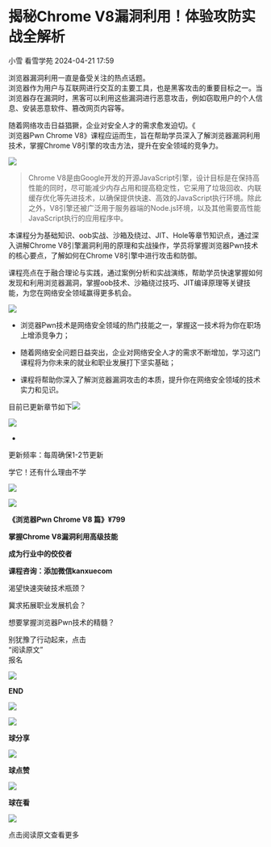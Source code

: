 #  揭秘Chrome V8漏洞利用！体验攻防实战全解析   
小雪  看雪学苑   2024-04-21 17:59  
  
浏览器漏洞利用一直是备受关注的热点话题。  
浏览器作为用户与互联网进行交互的主要工具，也是黑客攻击的重要目标之一。当浏览器存在漏洞时，黑客可以利用这些漏洞进行恶意攻击，例如窃取用户的个人信息、安装恶意软件、篡改网页内容等。  
  
  
随着网络攻击日益猖獗，企业对安全人才的需求愈发迫切。《  
浏览器Pwn Chrome V8》课程应运而生，旨在帮助学员深入了解浏览器漏洞利用技术，掌握Chrome V8引擎的攻击方法，提升在安全领域的竞争力。  
  
  
![](https://mmbiz.qpic.cn/sz_mmbiz_jpg/1UG7KPNHN8EgYVUmkuuWqVcU7uXia92gMs6yx2fA3kq1DF9DwWibAYealtb7Fvn9j7x4aTCFibzMCvLzHfjDSC4EQ/640?wx_fmt=jpeg&from=appmsg "")  
  
  
  
> Chrome V8是由Google开发的开源JavaScript引擎，设计目标是在保持高性能的同时，尽可能减少内存占用和提高稳定性，它采用了垃圾回收、内联缓存优化等先进技术，以确保提供快速、高效的JavaScript执行环境。除此之外，V8引擎还被广泛用于服务器端的Node.js环境，以及其他需要高性能JavaScript执行的应用程序中。  
  
  
  
本课程分为基础知识、oob实战、沙箱及绕过、JIT、Hole等章节知识点，通过深入讲解Chrome V8引擎漏洞利用的原理和实战操作，学员将掌握浏览器Pwn技术的核心要点，了解如何在Chrome V8引擎中进行攻击和防御。  
  
  
课程亮点在于融合理论与实践，通过案例分析和实战演练，帮助学员快速掌握如何发现和利用浏览器漏洞，掌握oob技术、沙箱绕过技巧、JIT编译原理等关键技能，为您在网络安全领域赢得更多机会。  
  
![](https://mmbiz.qpic.cn/sz_mmbiz_png/1UG7KPNHN8EgYVUmkuuWqVcU7uXia92gM3EichmgOSfEdUkwbTjqMG7K3ERscdxBMFX7JZMjMWl4tQZcpCu6PsSw/640?wx_fmt=png&from=appmsg "")  
  
  
- 浏览器Pwn技术是网络安全领域的热门技能之一，掌握这一技术将为你在职场上增添竞争力；  
  
  
  
- 随着网络安全问题日益突出，企业对网络安全人才的需求不断增加，学习这门课程将为你未来的就业和职业发展打下坚实基础；  
  
  
  
- 课程将帮助你深入了解浏览器漏洞攻击的本质，提升你在网络安全领域的技术实力和见识。  
  
目前已更新章节如下![](https://mmbiz.qpic.cn/mmbiz_png/b96CibCt70iaajvl7fD4ZCicMcjhXMp1v6UibM134tIsO1j5yqHyNhh9arj090oAL7zGhRJRq6cFqFOlDZMleLl4pw/640?wx_fmt=png "")  
  
  
![](https://mmbiz.qpic.cn/sz_mmbiz_png/1UG7KPNHN8EgYVUmkuuWqVcU7uXia92gMcF7lh7Rtqmaiaib34rrunEEcKjJCvzh0jp6M7q60umrOOsibiamt6Z82zw/640?wx_fmt=png&from=appmsg "")  
  
*  
更新频率：每周确保1-2节更新  
  
  
学它！还有什么理由不学  
  
![](https://mmbiz.qpic.cn/sz_mmbiz_gif/1UG7KPNHN8EgYVUmkuuWqVcU7uXia92gMogGNWciaOTSe7vZft5sLGUgZrjwZvXqW0nBQzYrQMWeic6kc16GJdcSg/640?wx_fmt=gif&from=appmsg "")  
  
![](https://mmbiz.qpic.cn/sz_mmbiz_png/1UG7KPNHN8EgYVUmkuuWqVcU7uXia92gMyhKUibLF6gLjdicc2bFCWgkZY1FX2mbIfRbcqkIb00KiaL56kBHuXxDIg/640?wx_fmt=png&from=appmsg "")  
  
  
**《浏览器Pwn Chrome V8 篇》¥799**  
  
  
  
**掌握Chrome V8漏洞利用高级技能**  
  
**成为行业中的佼佼者**  
  
  
**课程咨询：添加微信kanxuecom**  
  
  
  
渴望快速突破技术瓶颈？  
  
冀求拓展职业发展机会？  
  
想要掌握浏览器Pwn技术的精髓？  
  
别犹豫了行动起来，点击  
“阅读原文”  
报名  
  
![](https://mmbiz.qpic.cn/mmbiz_gif/JaFvPvvA2J3ZDGMAH6vbUsqibdWZJAaiaToaKl141LV5NT9bpWJsib1EuobVpPUFf8m15HgMEf58xe1958GlkEZsA/640?wx_fmt=gif "")  
  
**END**  
  
[](http://mp.weixin.qq.com/s?__biz=MjM5NTc2MDYxMw==&mid=2458550261&idx=4&sn=4e9adbd5f27b162d6c707084062750ac&chksm=b18d4f7f86fac66987e0cbf5212d8c1f702262115d8cf80ae827e484671daaedf25d34db5618&scene=21#wechat_redirect)  
  
![](https://mmbiz.qpic.cn/mmbiz_jpg/Uia4617poZXP96fGaMPXib13V1bJ52yHq9ycD9Zv3WhiaRb2rKV6wghrNa4VyFR2wibBVNfZt3M5IuUiauQGHvxhQrA/640?wx_fmt=jpeg "")  
  
  
![](https://mmbiz.qpic.cn/sz_mmbiz_gif/1UG7KPNHN8EgYVUmkuuWqVcU7uXia92gMibRVZJKcoeDDiafRhIDXeicVHZg0oNsyBKGxGYO6Jn3tIpajPFSgqMIiaA/640?wx_fmt=gif&from=appmsg "")  
  
**球分享**  
  
![](https://mmbiz.qpic.cn/sz_mmbiz_gif/1UG7KPNHN8EgYVUmkuuWqVcU7uXia92gMibRVZJKcoeDDiafRhIDXeicVHZg0oNsyBKGxGYO6Jn3tIpajPFSgqMIiaA/640?wx_fmt=gif&from=appmsg "")  
  
**球点赞**  
  
![](https://mmbiz.qpic.cn/sz_mmbiz_gif/1UG7KPNHN8EgYVUmkuuWqVcU7uXia92gMibRVZJKcoeDDiafRhIDXeicVHZg0oNsyBKGxGYO6Jn3tIpajPFSgqMIiaA/640?wx_fmt=gif&from=appmsg "")  
  
**球在看**  
  
  
![](https://mmbiz.qpic.cn/sz_mmbiz_gif/1UG7KPNHN8EgYVUmkuuWqVcU7uXia92gMdspAQsh4PWU7kV6kA7rM34NkZhqZGDw8jLZOCPTHb268eibG9iaoQnww/640?wx_fmt=gif&from=appmsg "")  
  
点击阅读原文查看更多  
  
